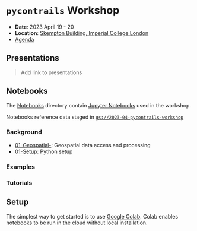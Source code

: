 # `pycontrails` Workshop

- **Date**: 2023 April 19 - 20
- **Location**: [Skempton Building, Imperial College London](https://goo.gl/maps/9oBGJ2eUwPj5GyuU7)
- [Agenda](https://drive.google.com/drive/folders/10-4j2nsayJnB5kUCkZkfyKBL7HwnrNIN)

## Presentations

> Add link to presentations

## Notebooks

The [Notebooks](notebooks) directory contain [Jupyter Notebooks](https://jupyter.org/) used in the workshop.

Notebooks reference data staged in [`gs://2023-04-pycontrails-workshop`](https://console.cloud.google.com/storage/browser/2023-04-pycontrails-workshop)

### Background

- [01-Geospatial-](notebooks/01-Geospatial.ipynb): Geospatial data access and processing
- [01-Setup](notebooks/01-Setup.ipynb): Python setup

### Examples

### Tutorials


## Setup

The simplest way to get started is to use [Google Colab](https://colab.research.google.com/).
Colab enables notebooks to be run in the cloud without local installation.
